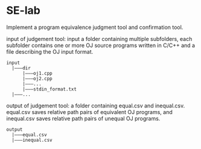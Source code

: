 # SE-lab
Implement a program equivalence judgment tool and confirmation tool.

input of judgement tool: input a folder containing multiple subfolders, each subfolder contains one or more OJ source programs written in C/C++ and a file describing the OJ input format.

```
input
  |———dir
      |———oj1.cpp
      |———oj2.cpp
      |———...
      |———stdin_format.txt
  |———...
```  
  
output of judgement tool: a folder containing equal.csv and inequal.csv. equal.csv saves relative path pairs of equivalent OJ programs, and inequal.csv saves relative path pairs of unequal OJ programs.

```
output
  |———equal.csv
  |———inequal.csv

``` 

